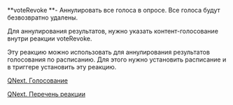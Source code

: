 
**voteRevoke **- Аннулировать все голоса в опросе. Все голоса будут безвозвратно удалены.

Для аннулирования результатов, нужно указать контент-голосование внутри реакции voteRevoke.

Эту реакцию можно использовать для аннулирования результатов голосования по расписанию. Для этого нужно установить расписание и в триггере установить эту реакцию.



[QNext. Голосование](/ph/QNext-admin-vote-about-07-05)

[QNext. Перечень реакции](/ph/QNext-admin-reaction-about-05-01)